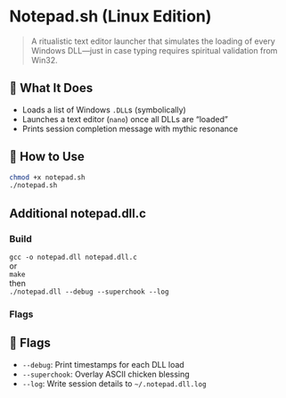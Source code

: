 # Notepad.sh (Linux Edition)

> A ritualistic text editor launcher that simulates the loading of every Windows DLL—just in case typing requires spiritual validation from Win32.

## 🧪 What It Does

- Loads a list of Windows `.DLL`s (symbolically)
- Launches a text editor (`nano`) once all DLLs are “loaded”
- Prints session completion message with mythic resonance

## 🔧 How to Use

```bash
chmod +x notepad.sh
./notepad.sh
```

## Additional notepad.dll.c

### Build

`gcc -o notepad.dll notepad.dll.c`  
or  
`make`  
then  
`./notepad.dll --debug --superchook --log`

### Flags

## 🔧 Flags

- `--debug`: Print timestamps for each DLL load
- `--superchook`: Overlay ASCII chicken blessing
- `--log`: Write session details to `~/.notepad.dll.log`

